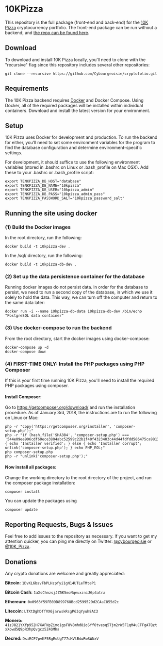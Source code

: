 # 10KPizza

This repository is the full package (front-end and back-end) for the [10K Pizza](https://www.10k.pizza) cryptocurrency portfolio. The front-end package can be run without a backend, and [the repo can be found here](https://github.com/Cybourgeoisie/cryptofolio).

## Download

To download and install 10K Pizza locally, you'll need to clone with the "recursive" flag since this repository includes several other repositories:

```git clone --recursive https://github.com/Cybourgeoisie/cryptofolio.git```

## Requirements

The 10K Pizza backend requires [Docker](https://www.docker.com) and Docker Compose. Using Docker, all of the required packages will be installed within individual containers. Download and install the latest version for your environment.

## Setup

10K Pizza uses Docker for development and production. To run the backend for either, you'll need to set some environment variables for the program to find the database configuration and determine environment-specific settings.

For development, it should suffice to use the following environment variables (stored in .bashrc on Linux or .bash_profile on Mac OSX). Add these to your .bashrc or .bash_profile script:

```
export TENKPIZZA_DB_HOST="database"
export TENKPIZZA_DB_NAME="10kpizza"
export TENKPIZZA_DB_USER="10kpizza_admin"
export TENKPIZZA_DB_PASS="10kpizza_admin_pass"
export TENKPIZZA_PASSWORD_SALT="10kpizza_password_salt"
```

## Running the site using docker

### (1) Build the Docker images

In the root directory, run the following:

```docker build -t 10kpizza-dev .```

In the /sql/ directory, run the following:

```docker build -t 10kpizza-db-dev .```

### (2) Set up the data persistence container for the database

Running docker images do not persist data. In order for the database to persist, we need to run a second copy of the database, in which we use it solely to hold the data. This way, we can turn off the computer and return to the same data later:

```docker run -i --name 10kpizza-db-data 10kpizza-db-dev /bin/echo "PostgreSQL data container"```

### (3) Use docker-compose to run the backend

From the root directory, start the docker images using docker-compose:

```
docker-compose up -d
docker-compose down
```

### (4) FIRST-TIME ONLY: Install the PHP packages using PHP Composer

If this is your first time running 10K Pizza, you'll need to install the required PHP packages using composer.

#### Install Composer:

Go to https://getcomposer.org/download/ and run the installation procedure. As of January 3rd, 2018, the instructions are to run the following on Linux or Mac:

```
php -r "copy('https://getcomposer.org/installer', 'composer-setup.php');"
php -r "if (hash_file('SHA384', 'composer-setup.php') === '544e09ee996cdf60ece3804abc52599c22b1f40f4323403c44d44fdfdd586475ca9813a858088ffbc1f233e9b180f061') { echo 'Installer verified'; } else { echo 'Installer corrupt'; unlink('composer-setup.php'); } echo PHP_EOL;"
php composer-setup.php
php -r "unlink('composer-setup.php');"
```

#### Now install all packages:

Change the working directory to the root directory of the project, and run the composer package installation:

```
composer install
```

You can update the packages using

```
composer update
```

## Reporting Requests, Bugs & Issues

Feel free to add issues to the repository as necessary. If you want to get my attention quicker, you can ping me directly on Twitter: [@cybourgeoisie](https://twitter.com/cybourgeoisie) or [@10K_Pizza](https://twitter.com/10K_Pizza).

## Donations

Any crypto donations are welcome and greatly appreciated:

**Bitcoin:**
```1DvKL6bsvFbPLHzpfyi1gN14UTLeTMteP1```

**Bitcoin Cash:**
```1aXsChnzsjJZ5K5moNqeuxzniJ6p4atra```

**Ethereum:**
```0x0963f59FB09D899768Bcd2599529d2CAaC855d2c```

**Litecoin:**
```LTXtDghDffVX6jarwskRsgP63qYyuh8AC3```

**Monero:**
```41zJ821YXfp952H7XAFNpZimo1gsF8V8mhd8ioSYf6tvesq5Tjm2rW5F1qM4uCFFgATQztxXowd5Q9pR3hpQvgcz5Z4QMha```

**Decred:**
```DsiRCP7pvKF5RgEuUgT77cHVtBdwRwSWNxV```
